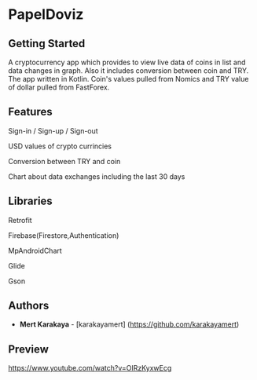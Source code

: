 # PapelDoviz
## Getting Started

A cryptocurrency app which provides to view live data of coins in list and data changes in graph.
Also it includes conversion between coin and TRY.
The app written in Kotlin. Coin's values pulled from Nomics and TRY value of dollar pulled from FastForex.


## Features

Sign-in / Sign-up / Sign-out

USD values of crypto currincies

Conversion between TRY and coin

Chart about data exchanges including the last 30 days


## Libraries

Retrofit

Firebase(Firestore,Authentication)

MpAndroidChart

Glide

Gson

## Authors

* **Mert Karakaya** - [karakayamert] (https://github.com/karakayamert)

## Preview

https://www.youtube.com/watch?v=OIRzKyxwEcg
